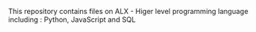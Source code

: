 This repository contains files on ALX - Higer level programming language 
including : Python, JavaScript and SQL
